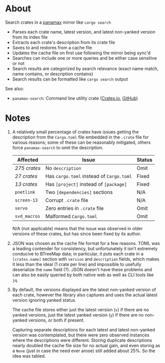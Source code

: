 # About

Search crates in a [panamax] mirror like `cargo search`

- Parses each crate name, latest version, and latest non-yanked version from its index file
- Extracts each crate's description from its crate file
- Saves to and restores from a cache file
- Updates the cache file on first use following the mirror being sync'd
- Searches can include one or more queries and be either case sensitive or not
- Search results are categorized by search relevance (exact name match, name contains, or
  description contains)
- Search results can be formatted like `cargo search` output

See also:

* `panamax-search`: Command line utility crate
  ([Crates.io](https://crates.io/crates/panamax-search),
  [GitHub](https://github.com/qtfkwk/panamax-search/tree/main/crates/cli))

[panamax]: https://crates.io/crates/panamax

# Notes

1. A relatively small percentage of crates have issues getting the description from the `Cargo.toml`
   file embedded in the `.crate` file for various reasons; some of these can be reasonably
   mitigated, others force `panamax-search` to omit the description.

    Affected | Issue | Status
    ---|---|---
    *275 crates* | No `description` | Omit
    *27 crates* | Has `cargo.toml` instead of `Cargo.toml` | Fixed
    *13 crates* | Has `[project]` instead of `[package]` | Fixed
    `pnetlink` | Two `[dependencies]` sections | N/A
    `screen-13` | Corrupt `.crate` file | N/A
    `servo` | Zero entries in `.crate` file | Omit
    `svd_macros` | Malformed `Cargo.toml` | Omit

   N/A (not applicable) means that the issue was observed in older versions of these crates, but has
   since been fixed by its author.

2. JSON was chosen as the cache file format for a few reasons.
   TOML was a leading contender for consistency, but unfortunately it isn't extremely conducive to
   BTreeMap data; in particular, it puts each crate in a `[crates.name]` section with `version` and
   `description` fields, which makes it less than the ideal (1 crate per line) and impossible to
   usefully deserialize the `name` field (?).
   JSON doesn't have these problems and can also be easily queried by both native web as well as CLI
   tools like `jq`.

3. By default, the versions displayed are the latest non-yanked version of each crate, however the
   library also captures and uses the actual latest version ignoring yanked status.

   The cache file stores either just the latest version (`v`) if there are no yanked versions, just
   the latest yanked version (`y`) if there are no non-yanked versions, or both if present.

   Capturing separate descriptions for each latest and latest non-yanked version was contemplated,
   but there were zero observed instances where the descriptions were different.
   Storing duplicate descriptions nearly doubled the cache file size for no actual gain, and even
   storing as a `None` (just in case the need ever arose) still added about 25%.
   So the idea was tabled.


